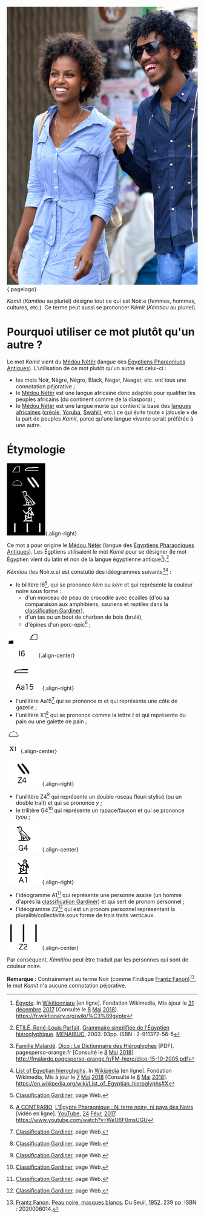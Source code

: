 <!-- TITLE: Les Kamtiou (les Noir.e.s) -->
<!-- SUBTITLE: Présentation du Kamit -->

![Sans Titre](/uploads/personnes/sans-titre.png "Couple Kamit"){.pagelogo}

*Kamit* (*Kamtiou* au pluriel) désigne tout ce qui est Noir.e (femmes, hommes, cultures, etc.). Ce terme peut aussi se prononcer *Kémit* (*Kémtiou* au pluriel).

# Pourquoi utiliser ce mot plutôt qu'un autre ?
Le mot *Kamit* vient du [Médou Nétèr](/ecriture/hieroglyphe/mdw-ntr) (langue des [Égyptiens Pharaoniues Antiques](/peuple/afrique/nord-est/empire/kmt/kemtiou)). L'utilisation de ce mot plutôt qu'un autre est celui-ci :
* les mots Noir, Nègre, Négro, Black, Neger, Neager, etc. ont tous une connotation péjorative ;
* le [Médou Nétèr](/ecriture/hieroglyphe/mdw-ntr) est une langue africaine donc adaptée pour qualifier les peuples africains (du continent comme de la diaspora) ;
* le [Médou Nétèr](/ecriture/hieroglyphe/mdw-ntr) est une langue morte qui contient la base des [langues africaines](/langue/monde/langues-africaines) ([créole](/langue/caraibes/partout/creoles), [Yoruba](/langue/afrique/a-situer/yoruba), [Swahili](/langue/afrique/a-situer/swahili), etc.) ce qui évite toute « jalousie » de la part de peuples *Kamit*, parce qu'une langue vivante serait préférée à une autre.

# Étymologie
![Kemtiou](/uploads/ecriture/kemtiou.png "Kemtiou en Hiéroglyphe"){.align-right}

Ce mot a pour origine le [Médou Nétèr](/ecriture/hieroglyphe/mdw-ntr) (langue des [Égyptiens Pharaoniques Antiques](/peuple/afrique/nord-est/empire/kmt/kemtiou)). Les Égptiens utilisaient le mot *Kamit* pour se désigner (le mot Égyptien vient du latin et non de la langue égyptienne antique[^7]).[^6]

*Kémtiou* (les Noir.e.s) est constutié des idéogrammes suivants[^3][^5] :
* le bilitère I6[^2], qui se prononce *kèm* ou *kém* et qui représente la couleur noire sous forme :
	* d'un morceau de peau de crocodile avec écailles (d'où sa comparaison aux amphibiens, sauriens et reptiles dans la [classification Gardiner](/ecriture/hieroglyphe/classification-gardiner)),
	* d'un tas ou un bout de charbon de bois (brulé),
	* d'épines d'un porc-épic[^4] ;

![I 6](/uploads/ecriture/i-6.png "Hiéroglyphe I6"){.align-center}

![Aa 15](/uploads/ecriture/aa-15.png "L'unilètère Aa 15"){.align-right}

* l'unilitère Aa15[^2] qui se prononce *m* et qui représente une côte de gazelle ;
* l'unilitère X1[^2] qui se prononce comme la lettre *t* et qui représente du pain ou une galette de pain ;

![Signe X 1](/uploads/ecriture/signe-x-1.png "Idéogramme X1"){.align-center}

![Z 4](/uploads/ecriture/z-4.png "Unilitère Z4"){.align-right}

* l'unilitère Z4[^2] qui représente un double roseau fleuri stylisé (ou un double trait) et qui se prononce *y* ;
* le trilitère G4[^2] qui représente un rapace/faucon et qui se prononce *tyou* ;

![G 4](/uploads/ecriture/g-4.png "Trilitère G4"){.align-center}

![A 1](/uploads/ecriture/a-1.png "Idéogramme A1"){.align-right}

* l'idéogramme A1[^2] qui représente une personne assise (un homme d'après la [classification Gardiner](/ecriture/hieroglyphe/classification-gardiner)) et qui sert de pronom personnel ;
* l'idéogramme Z2[^2] qui est un pronom personnel représentant la pluralité/collectivité sous forme de trois traits verticaux.

![Z 2](/uploads/ecriture/z-2.png "Idéogramme Z2"){.align-center}

Par conséquent, *Kémitiou* peut être traduit par les personnes qui sont de couleur noire.

**Remarque :** Contrairement au terme Noir (comme l'indique [Frantz Fanon](/personnalite/homme/psychiatre/caraibes/sud/departement/madinina/frantz-fanon))[^1], le mot *Kamit* n'a aucune connotation péjorative.


[^1]: [Frantz Fanon](/personnalite/homme/psychiatre/caraibes/sud/departement/madinina/frantz-fanon). [Peau noire, masques blancs](/ouvrage/a-classer/peau-noire-masques-blancs). Du Seuil, [1952](/histoire/date/calendrier-gregorien/par-annee/1952). 239 pp. ISBN : 2020006014.
[^2]: [Classification Gardiner](/ecriture/hieroglyphe/classification-gardiner), page Web.
[^3]: [Famille Malardé](http://fmalarde.pagesperso-orange.fr/). [Dico : Le Dictionnaire des Hiéroglyphes](http://fmalarde.pagesperso-orange.fr/FM-hiero/dico-15-10-2005.pdf) [PDF]. pagesperso-orange.fr [Consulté le [8](/histoire/date/calendrier-gregorien/par-jour/8) [Mai](/histoire/date/calendrier-gregorien/par-mois/mai) [2018](/histoire/date/calendrier-gregorien/par-annee/2018)]. http://fmalarde.pagesperso-orange.fr/FM-hiero/dico-15-10-2005.pdf
[^4]: [A CONTRARIO](/personnalite/homme/polymathe/afrique/ouest/cameroun/dibombari-mbock), [L'Égypte Pharaonique : Ni terre noire, ni pays des Noirs](https://www.youtube.com/watch?v=WeU6F0msUGU) [vidéo en ligne]. [YouTube](http://youtube.com), [24](/histoire/date/calendrier-gregorien/par-jour/24) [Févr.](/histoire/date/calendrier-gregorien/par-mois/fevrier) [2017](/histoire/date/calendrier-gregorien/par-annee/2017). https://www.youtube.com/watch?v=WeU6F0msUGU
[^5]: [List of Egyptian hieroglyphs](https://en.wikipedia.org/wiki/List_of_Egyptian_hieroglyphs#X). In [Wikipédia](https://en.wikipedia.org) [en ligne]. Fondation Wikimedia, Mis à jour le [7](/histoire/date/calendrier-gregorien/par-jour/7) [Mai](/histoire/date/calendrier-gregorien/par-mois/mai) [2018](/histoire/date/calendrier-gregorien/par-annee/2018) [Consulté le [8](/histoire/date/calendrier-gregorien/par-jour/8) [Mai](/histoire/date/calendrier-gregorien/par-mois/mai) [2018](/histoire/date/calendrier-gregorien/par-annee/)]. https://en.wikipedia.org/wiki/List_of_Egyptian_hieroglyphs#X
[^6]: [ÉTILÉ, René-Louis Parfait](/personnalite/a-classer/rene-louis-parfait-etile). [Grammaire simplifiée de l'Égyptien hiéroglyphique](/ouvrage/livre-de-grammaire/grammaire-simplifiee-de-l-egyptien-hieroglyphique). [MENAIBUC](/organisme/editeur/menaibuc), 2003. 93pp. ISBN : 2-911372-56-5
[^7]: [Égypte](https://fr.wiktionary.org/wiki/%C3%89gypte). In [Wikitionniare](https://fr.wiktionary.org) [en ligne]. Fondation Wikimedia, Mis àjour le [31](/histoire/date/calendrier-gregorien/par-jour/31) [décembre](/histoire/date/calendrier-gregorien/par-mois/decembre) [2017](/histoire/date/calendrier-gregorien/par-annee/2017) [Consulté le [8](/histoire/date/calendrier-gregorien/par-jour/8) [Mai](/histoire/date/calendrier-gregorien/par-mois/mai) [2018](/histoire/date/calendrier-gregorien/par-annee/2018)]. https://fr.wiktionary.org/wiki/%C3%89gypte